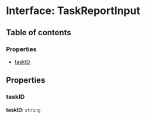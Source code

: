 # Interface: TaskReportInput

## Table of contents

### Properties

* [taskID](/auto-docs/interface/interfaces/TaskReportInput.md#taskid)

## Properties

### taskID

**taskID**: `string`
